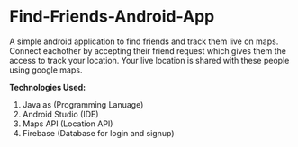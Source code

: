# Find-Friends-Android-App
A simple android application to find friends and track them live on maps.
Connect eachother by accepting their friend request which gives them the access to track your location.
Your live location is shared with these people using google maps.

<b>Technologies Used:</b>
1. Java as (Programming Lanuage)
2. Android Studio (IDE)
3. Maps API (Location API)
4. Firebase (Database for login and signup)
